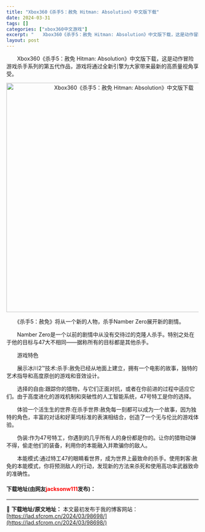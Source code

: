 ```yaml
---
title: "Xbox360《杀手5：赦免 Hitman: Absolution》中文版下载"
date: 2024-03-31
tags: []
categories: ["xbox360中文游戏"]
excerpt: "　　Xbox360《杀手5：赦免 Hitman: Absolution》中文版下载，这是动作冒险游戏杀手系列的第五代作品，游戏将通过全新引擎为大家带来最新的高质量视角享受。 　　《杀手5：赦免》将从一个新的人物，杀手Namber Zero展开新的剧情。 　　Namber Zero是一个以前的剧情中从&hellip;"
layout: post
---
```


 <p>　　Xbox360《杀手5：赦免 Hitman: Absolution》中文版下载，这是动作冒险游戏杀手系列的第五代作品，游戏将通过全新引擎为大家带来最新的高质量视角享受。</p> <p align="center"><img align="" border="0" src="https://lad.sfcrom.cn/wp-content/uploads/2024/03/20240330_66083e6e58628.webp" width="600" alt="Xbox360《杀手5：赦免 Hitman: Absolution》中文版下载" /></p> <p>　　《杀手5：赦免》将从一个新的人物，杀手Namber Zero展开新的剧情。</p> <p>　　Namber Zero是一个以前的剧情中从没有交待过的克隆人杀手。特别之处在于他的目标与47大不相同&mdash;&mdash;据称所有的目标都是其他杀手。</p> <p>　　游戏特色</p> <p>　　展示冰川2&trade;技术:杀手:赦免已经从地面上建立，拥有一个电影的故事，独特的艺术指导和高度原创的游戏和音效设计。</p> <p>　　选择的自由:跟踪你的猎物，与它们正面对抗，或者在你前进的过程中适应它们。由于高度进化的游戏机制和突破性的人工智能系统，47号特工是你的选择。</p> <p>　　体验一个活生生的世界:在杀手世界:赦免每一刻都可以成为一个故事，因为独特的角色，丰富的对话和好莱坞标准的表演相结合，创造了一个无与伦比的游戏体验。</p> <p>　　伪装:作为47号特工，你遇到的几乎所有人的身份都是你的。让你的猎物动弹不得，偷走他们的装备，利用你的本能融入并欺骗你的敌人。</p> <p>　　本能模式:通过特工47的眼睛看世界，成为世界上最致命的杀手。使用刺客:赦免的本能模式，你将预测敌人的行动，发现新的方法来杀死和使用高功率武器致命的准确性。</p> <p><h4>下载地址(由网友<font color="red">jacksonw111</font>发布)：</h4></p> 

---
📖 **下载地址/原文地址：** 本文最初发布于我的博客网站：[https://lad.sfcrom.cn/2024/03/98698/](https://lad.sfcrom.cn/2024/03/98698/)

